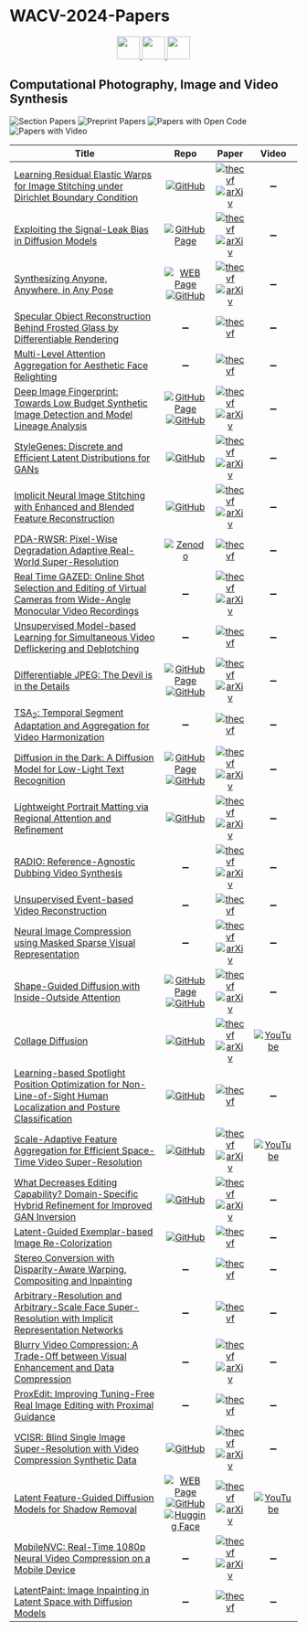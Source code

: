 # WACV-2024-Papers

<div align="center">
    <a href="https://github.com/DmitryRyumin/WACV-2024-Papers/blob/main/sections/biometrics_face_gesture_body_pose.md">
        <img src="https://cdn.jsdelivr.net/gh/DmitryRyumin/NewEraAI-Papers@main/images/left.svg" width="40" alt="" />
    </a>
    <a href="https://github.com/DmitryRyumin/WACV-2024-Papers/">
        <img src="https://cdn.jsdelivr.net/gh/DmitryRyumin/NewEraAI-Papers@main/images/home.svg" width="40" alt="" />
    </a>
    <a href="https://github.com/DmitryRyumin/WACV-2024-Papers/blob/main/sections/datasets_and_evaluations.md">
        <img src="https://cdn.jsdelivr.net/gh/DmitryRyumin/NewEraAI-Papers@main/images/right.svg" width="40" alt="" />
    </a>
</div>

## Computational Photography, Image and Video Synthesis

![Section Papers](https://img.shields.io/badge/Section%20Papers-32-42BA16) ![Preprint Papers](https://img.shields.io/badge/Preprint%20Papers-20-b31b1b) ![Papers with Open Code](https://img.shields.io/badge/Papers%20with%20Open%20Code-16-1D7FBF) ![Papers with Video](https://img.shields.io/badge/Papers%20with%20Video-3-FF0000)

| **Title** | **Repo** | **Paper** | **Video** |
|-----------|:--------:|:---------:|:---------:|
| [Learning Residual Elastic Warps for Image Stitching under Dirichlet Boundary Condition](https://openaccess.thecvf.com/content/WACV2024/html/Kim_Learning_Residual_Elastic_Warps_for_Image_Stitching_Under_Dirichlet_Boundary_WACV_2024_paper.html) | [![GitHub](https://img.shields.io/github/stars/minshu-kim/Recurrent-Elastic-Warp?style=flat)](https://github.com/minshu-kim/Recurrent-Elastic-Warp) | [![thecvf](https://img.shields.io/badge/pdf-thecvf-7395C5.svg)](https://openaccess.thecvf.com/content/WACV2024/papers/Kim_Learning_Residual_Elastic_Warps_for_Image_Stitching_Under_Dirichlet_Boundary_WACV_2024_paper.pdf) <br /> [![arXiv](https://img.shields.io/badge/arXiv-2309.01406-b31b1b.svg)](http://arxiv.org/abs/2309.01406) | :heavy_minus_sign: |
| [Exploiting the Signal-Leak Bias in Diffusion Models](https://openaccess.thecvf.com/content/WACV2024/html/Everaert_Exploiting_the_Signal-Leak_Bias_in_Diffusion_Models_WACV_2024_paper.html) | [![GitHub Page](https://img.shields.io/badge/GitHub-Page-159957.svg)](https://ivrl.github.io/signal-leak-bias/) | [![thecvf](https://img.shields.io/badge/pdf-thecvf-7395C5.svg)](https://openaccess.thecvf.com/content/WACV2024/papers/Everaert_Exploiting_the_Signal-Leak_Bias_in_Diffusion_Models_WACV_2024_paper.pdf) <br /> [![arXiv](https://img.shields.io/badge/arXiv-2309.15842-b31b1b.svg)](http://arxiv.org/abs/2309.15842) | :heavy_minus_sign: |
| [Synthesizing Anyone, Anywhere, in Any Pose](https://openaccess.thecvf.com/content/WACV2024/html/Hukkelas_Synthesizing_Anyone_Anywhere_in_Any_Pose_WACV_2024_paper.html) | [![WEB Page](https://img.shields.io/badge/WEB-Page-159957.svg)](https://www.hukkelas.no/deep_privacy2) <br /> [![GitHub](https://img.shields.io/github/stars/hukkelas/deep_privacy2?style=flat)](https://github.com/hukkelas/deep_privacy2) | [![thecvf](https://img.shields.io/badge/pdf-thecvf-7395C5.svg)](https://openaccess.thecvf.com/content/WACV2024/papers/Hukkelas_Synthesizing_Anyone_Anywhere_in_Any_Pose_WACV_2024_paper.pdf) <br /> [![arXiv](https://img.shields.io/badge/arXiv-2304.03164-b31b1b.svg)](http://arxiv.org/abs/2304.03164) | :heavy_minus_sign: |
| [Specular Object Reconstruction Behind Frosted Glass by Differentiable Rendering](https://openaccess.thecvf.com/content/WACV2024/html/Iwaguchi_Specular_Object_Reconstruction_Behind_Frosted_Glass_by_Differentiable_Rendering_WACV_2024_paper.html) | :heavy_minus_sign: | [![thecvf](https://img.shields.io/badge/pdf-thecvf-7395C5.svg)](https://openaccess.thecvf.com/content/WACV2024/papers/Iwaguchi_Specular_Object_Reconstruction_Behind_Frosted_Glass_by_Differentiable_Rendering_WACV_2024_paper.pdf) | :heavy_minus_sign: |
| [Multi-Level Attention Aggregation for Aesthetic Face Relighting](https://openaccess.thecvf.com/content/WACV2024/html/Pidaparthy_Multi-Level_Attention_Aggregation_for_Aesthetic_Face_Relighting_WACV_2024_paper.html) | :heavy_minus_sign: | [![thecvf](https://img.shields.io/badge/pdf-thecvf-7395C5.svg)](https://openaccess.thecvf.com/content/WACV2024/papers/Pidaparthy_Multi-Level_Attention_Aggregation_for_Aesthetic_Face_Relighting_WACV_2024_paper.pdf) | :heavy_minus_sign: |
| [Deep Image Fingerprint: Towards Low Budget Synthetic Image Detection and Model Lineage Analysis](https://openaccess.thecvf.com/content/WACV2024/html/Sinitsa_Deep_Image_Fingerprint_Towards_Low_Budget_Synthetic_Image_Detection_and_WACV_2024_paper.html) |  [![GitHub Page](https://img.shields.io/badge/GitHub-Page-159957.svg)](https://sergo2020.github.io/DIF/) <br /> [![GitHub](https://img.shields.io/github/stars/Sergo2020/DIF_pytorch_official?style=flat)](https://github.com/Sergo2020/DIF_pytorch_official) | [![thecvf](https://img.shields.io/badge/pdf-thecvf-7395C5.svg)](https://openaccess.thecvf.com/content/WACV2024/papers/Sinitsa_Deep_Image_Fingerprint_Towards_Low_Budget_Synthetic_Image_Detection_and_WACV_2024_paper.pdf) <br /> [![arXiv](https://img.shields.io/badge/arXiv-2303.10762-b31b1b.svg)](http://arxiv.org/abs/2303.10762) | :heavy_minus_sign: |
| [StyleGenes: Discrete and Efficient Latent Distributions for GANs](https://openaccess.thecvf.com/content/WACV2024/html/Ntavelis_StyleGenes_Discrete_and_Efficient_Latent_Distributions_for_GANs_WACV_2024_paper.html) | [![GitHub](https://img.shields.io/github/stars/entavelis/StyleGenes?style=flat)](https://github.com/entavelis/StyleGenes) | [![thecvf](https://img.shields.io/badge/pdf-thecvf-7395C5.svg)](https://openaccess.thecvf.com/content/WACV2024/papers/Ntavelis_StyleGenes_Discrete_and_Efficient_Latent_Distributions_for_GANs_WACV_2024_paper.pdf) <br /> [![arXiv](https://img.shields.io/badge/arXiv-2305.00599-b31b1b.svg)](http://arxiv.org/abs/2305.00599) | :heavy_minus_sign: |
| [Implicit Neural Image Stitching with Enhanced and Blended Feature Reconstruction](https://openaccess.thecvf.com/content/WACV2024/html/Kim_Implicit_Neural_Image_Stitching_With_Enhanced_and_Blended_Feature_Reconstruction_WACV_2024_paper.html) | [![GitHub](https://img.shields.io/github/stars/minshu-kim/Neural-Image-Stitching?style=flat)](https://github.com/minshu-kim/Neural-Image-Stitching) | [![thecvf](https://img.shields.io/badge/pdf-thecvf-7395C5.svg)](https://openaccess.thecvf.com/content/WACV2024/papers/Kim_Implicit_Neural_Image_Stitching_With_Enhanced_and_Blended_Feature_Reconstruction_WACV_2024_paper.pdf) <br /> [![arXiv](https://img.shields.io/badge/arXiv-2309.01409-b31b1b.svg)](http://arxiv.org/abs/2309.01409) | :heavy_minus_sign: |
| [PDA-RWSR: Pixel-Wise Degradation Adaptive Real-World Super-Resolution](https://openaccess.thecvf.com/content/WACV2024/html/Aakerberg_PDA-RWSR_Pixel-Wise_Degradation_Adaptive_Real-World_Super-Resolution_WACV_2024_paper.html) | [![Zenodo](https://img.shields.io/badge/Zenodo-dataset-FFD1BF.svg)](https://zenodo.org/records/10044260) | [![thecvf](https://img.shields.io/badge/pdf-thecvf-7395C5.svg)](https://openaccess.thecvf.com/content/WACV2024/papers/Aakerberg_PDA-RWSR_Pixel-Wise_Degradation_Adaptive_Real-World_Super-Resolution_WACV_2024_paper.pdf) | :heavy_minus_sign: |
| [Real Time GAZED: Online Shot Selection and Editing of Virtual Cameras from Wide-Angle Monocular Video Recordings](https://openaccess.thecvf.com/content/WACV2024/html/Achary_Real_Time_GAZED_Online_Shot_Selection_and_Editing_of_Virtual_WACV_2024_paper.html) | :heavy_minus_sign: | [![thecvf](https://img.shields.io/badge/pdf-thecvf-7395C5.svg)](https://openaccess.thecvf.com/content/WACV2024/papers/Achary_Real_Time_GAZED_Online_Shot_Selection_and_Editing_of_Virtual_WACV_2024_paper.pdf) <br /> [![arXiv](https://img.shields.io/badge/arXiv-2311.15581-b31b1b.svg)](http://arxiv.org/abs/2311.15581) | :heavy_minus_sign: |
| [Unsupervised Model-based Learning for Simultaneous Video Deflickering and Deblotching](https://openaccess.thecvf.com/content/WACV2024/html/Fulari_Unsupervised_Model-Based_Learning_for_Simultaneous_Video_Deflickering_and_Deblotching_WACV_2024_paper.html) | :heavy_minus_sign: | [![thecvf](https://img.shields.io/badge/pdf-thecvf-7395C5.svg)](https://openaccess.thecvf.com/content/WACV2024/papers/Fulari_Unsupervised_Model-Based_Learning_for_Simultaneous_Video_Deflickering_and_Deblotching_WACV_2024_paper.pdf) | :heavy_minus_sign: |
| [Differentiable JPEG: The Devil is in the Details](https://openaccess.thecvf.com/content/WACV2024/html/Reich_Differentiable_JPEG_The_Devil_Is_in_the_Details_WACV_2024_paper.html) | [![GitHub Page](https://img.shields.io/badge/GitHub-Page-159957.svg)](https://christophreich1996.github.io/differentiable_jpeg/) <br /> [![GitHub](https://img.shields.io/github/stars/necla-ml/Diff-JPEG?style=flat)](https://github.com/necla-ml/Diff-JPEG) | [![thecvf](https://img.shields.io/badge/pdf-thecvf-7395C5.svg)](https://openaccess.thecvf.com/content/WACV2024/papers/Reich_Differentiable_JPEG_The_Devil_Is_in_the_Details_WACV_2024_paper.pdf) <br /> [![arXiv](https://img.shields.io/badge/arXiv-2309.06978-b31b1b.svg)](http://arxiv.org/abs/2309.06978) | :heavy_minus_sign: |
| [TSA<sub>2</sub>: Temporal Segment Adaptation and Aggregation for Video Harmonization](https://openaccess.thecvf.com/content/WACV2024/html/Xiao_TSA2_Temporal_Segment_Adaptation_and_Aggregation_for_Video_Harmonization_WACV_2024_paper.html) | :heavy_minus_sign:  | [![thecvf](https://img.shields.io/badge/pdf-thecvf-7395C5.svg)](https://openaccess.thecvf.com/content/WACV2024/papers/Xiao_TSA2_Temporal_Segment_Adaptation_and_Aggregation_for_Video_Harmonization_WACV_2024_paper.pdf) | :heavy_minus_sign:  |
| [Diffusion in the Dark: A Diffusion Model for Low-Light Text Recognition](https://openaccess.thecvf.com/content/WACV2024/html/Nguyen_Diffusion_in_the_Dark_A_Diffusion_Model_for_Low-Light_Text_WACV_2024_paper.html) | [![GitHub Page](https://img.shields.io/badge/GitHub-Page-159957.svg)](https://ccnguyen.github.io/diffusion-in-the-dark/) <br /> [![GitHub](https://img.shields.io/github/stars/computational-imaging/diffusion-in-the-dark?style=flat)](https://github.com/computational-imaging/diffusion-in-the-dark/) | [![thecvf](https://img.shields.io/badge/pdf-thecvf-7395C5.svg)](https://openaccess.thecvf.com/content/WACV2024/papers/Nguyen_Diffusion_in_the_Dark_A_Diffusion_Model_for_Low-Light_Text_WACV_2024_paper.pdf) <br /> [![arXiv](https://img.shields.io/badge/arXiv-2303.04291-b31b1b.svg)](http://arxiv.org/abs/2303.04291) | :heavy_minus_sign:  |
| [Lightweight Portrait Matting via Regional Attention and Refinement](https://openaccess.thecvf.com/content/WACV2024/html/Zhong_Lightweight_Portrait_Matting_via_Regional_Attention_and_Refinement_WACV_2024_paper.html) | [![GitHub](https://img.shields.io/github/stars/JiauZhang/LiPM?style=flat)](https://github.com/JiauZhang/LiPM/) | [![thecvf](https://img.shields.io/badge/pdf-thecvf-7395C5.svg)](https://openaccess.thecvf.com/content/WACV2024/papers/Zhong_Lightweight_Portrait_Matting_via_Regional_Attention_and_Refinement_WACV_2024_paper.pdf) <br /> [![arXiv](https://img.shields.io/badge/arXiv-2311.03770-b31b1b.svg)](http://arxiv.org/abs/2311.03770) | :heavy_minus_sign: |
| [RADIO: Reference-Agnostic Dubbing Video Synthesis](https://openaccess.thecvf.com/content/WACV2024/html/Lee_RADIO_Reference-Agnostic_Dubbing_Video_Synthesis_WACV_2024_paper.html) | :heavy_minus_sign: | [![thecvf](https://img.shields.io/badge/pdf-thecvf-7395C5.svg)](https://openaccess.thecvf.com/content/WACV2024/papers/Lee_RADIO_Reference-Agnostic_Dubbing_Video_Synthesis_WACV_2024_paper.pdf) <br /> [![arXiv](https://img.shields.io/badge/arXiv-2309.01950-b31b1b.svg)](http://arxiv.org/abs/2309.01950) | :heavy_minus_sign: |
| [Unsupervised Event-based Video Reconstruction](https://openaccess.thecvf.com/content/WACV2024/html/Fox_Unsupervised_Event-Based_Video_Reconstruction_WACV_2024_paper.html) | :heavy_minus_sign: | [![thecvf](https://img.shields.io/badge/pdf-thecvf-7395C5.svg)](https://openaccess.thecvf.com/content/WACV2024/papers/Fox_Unsupervised_Event-Based_Video_Reconstruction_WACV_2024_paper.pdf) | :heavy_minus_sign: |
| [Neural Image Compression using Masked Sparse Visual Representation](https://openaccess.thecvf.com/content/WACV2024/html/Jiang_Neural_Image_Compression_Using_Masked_Sparse_Visual_Representation_WACV_2024_paper.html) | :heavy_minus_sign: | [![thecvf](https://img.shields.io/badge/pdf-thecvf-7395C5.svg)](https://openaccess.thecvf.com/content/WACV2024/papers/Jiang_Neural_Image_Compression_Using_Masked_Sparse_Visual_Representation_WACV_2024_paper.pdf) <br /> [![arXiv](https://img.shields.io/badge/arXiv-2309.11661-b31b1b.svg)](http://arxiv.org/abs/2309.11661) | :heavy_minus_sign: |
| [Shape-Guided Diffusion with Inside-Outside Attention](https://openaccess.thecvf.com/content/WACV2024/html/Park_Shape-Guided_Diffusion_With_Inside-Outside_Attention_WACV_2024_paper.html) | [![GitHub Page](https://img.shields.io/badge/GitHub-Page-159957.svg)](https://shape-guided-diffusion.github.io/) <br /> [![GitHub](https://img.shields.io/github/stars/shape-guided-diffusion/shape-guided-diffusion?style=flat)](https://github.com/shape-guided-diffusion/shape-guided-diffusion/) | [![thecvf](https://img.shields.io/badge/pdf-thecvf-7395C5.svg)](https://openaccess.thecvf.com/content/WACV2024/papers/Park_Shape-Guided_Diffusion_With_Inside-Outside_Attention_WACV_2024_paper.pdf) <br /> [![arXiv](https://img.shields.io/badge/arXiv-2212.00210-b31b1b.svg)](http://arxiv.org/abs/2212.00210) | :heavy_minus_sign: |
| [Collage Diffusion](https://openaccess.thecvf.com/content/WACV2024/html/Sarukkai_Collage_Diffusion_WACV_2024_paper.html) | [![GitHub](https://img.shields.io/github/stars/linden-li/collage-diffusion-ui?style=flat)](https://github.com/linden-li/collage-diffusion-ui) | [![thecvf](https://img.shields.io/badge/pdf-thecvf-7395C5.svg)](https://openaccess.thecvf.com/content/WACV2024/papers/Sarukkai_Collage_Diffusion_WACV_2024_paper.pdf) <br /> [![arXiv](https://img.shields.io/badge/arXiv-2303.00262-b31b1b.svg)](http://arxiv.org/abs/2303.00262) | [![YouTube](https://img.shields.io/badge/YouTube-%23FF0000.svg?style=for-the-badge&logo=YouTube&logoColor=white)](https://www.youtube.com/watch?v=BX4ZW9M_bmo) |
| [Learning-based Spotlight Position Optimization for Non-Line-of-Sight Human Localization and Posture Classification](https://openaccess.thecvf.com/content/WACV2024/html/Chandran_Learning-Based_Spotlight_Position_Optimization_for_Non-Line-of-Sight_Human_Localization_and_Posture_WACV_2024_paper.html) | [![GitHub](https://img.shields.io/github/stars/srchandr/Learning-Spotlight-Optimisation-NLOS?style=flat)](https://github.com/srchandr/Learning-Spotlight-Optimisation-NLOS/) | [![thecvf](https://img.shields.io/badge/pdf-thecvf-7395C5.svg)](https://openaccess.thecvf.com/content/WACV2024/papers/Chandran_Learning-Based_Spotlight_Position_Optimization_for_Non-Line-of-Sight_Human_Localization_and_Posture_WACV_2024_paper.pdf) | :heavy_minus_sign: |
| [Scale-Adaptive Feature Aggregation for Efficient Space-Time Video Super-Resolution](https://openaccess.thecvf.com/content/WACV2024/html/Huang_Scale-Adaptive_Feature_Aggregation_for_Efficient_Space-Time_Video_Super-Resolution_WACV_2024_paper.html) | [![GitHub](https://img.shields.io/github/stars/megvii-research/WACV2024-SAFA?style=flat)](https://github.com/megvii-research/WACV2024-SAFA/) | [![thecvf](https://img.shields.io/badge/pdf-thecvf-7395C5.svg)](https://openaccess.thecvf.com/content/WACV2024/papers/Huang_Scale-Adaptive_Feature_Aggregation_for_Efficient_Space-Time_Video_Super-Resolution_WACV_2024_paper.pdf) <br /> [![arXiv](https://img.shields.io/badge/arXiv-2310.17294-b31b1b.svg)](http://arxiv.org/abs/2310.17294) | [![YouTube](https://img.shields.io/badge/YouTube-%23FF0000.svg?style=for-the-badge&logo=YouTube&logoColor=white)](https://www.youtube.com/watch?v=J4N75OJPGJc) |
| [What Decreases Editing Capability? Domain-Specific Hybrid Refinement for Improved GAN Inversion](https://openaccess.thecvf.com/content/WACV2024/html/Cao_What_Decreases_Editing_Capability_Domain-Specific_Hybrid_Refinement_for_Improved_GAN_WACV_2024_paper.html) | [![GitHub](https://img.shields.io/github/stars/caopulan/Domain-Specific_Hybrid_Refinement_Inversion?style=flat)](https://github.com/caopulan/Domain-Specific_Hybrid_Refinement_Inversion/) | [![thecvf](https://img.shields.io/badge/pdf-thecvf-7395C5.svg)](https://openaccess.thecvf.com/content/WACV2024/papers/Cao_What_Decreases_Editing_Capability_Domain-Specific_Hybrid_Refinement_for_Improved_GAN_WACV_2024_paper.pdf) <br /> [![arXiv](https://img.shields.io/badge/arXiv-2301.12141-b31b1b.svg)](http://arxiv.org/abs/2301.12141) | :heavy_minus_sign: |
| [Latent-Guided Exemplar-based Image Re-Colorization](https://openaccess.thecvf.com/content/WACV2024/html/Yang_Latent-Guided_Exemplar-Based_Image_Re-Colorization_WACV_2024_paper.html) | [![GitHub](https://img.shields.io/github/stars/13633491388/LG-IR?style=flat)](https://github.com/13633491388/LG-IR/) | [![thecvf](https://img.shields.io/badge/pdf-thecvf-7395C5.svg)](https://openaccess.thecvf.com/content/WACV2024/papers/Yang_Latent-Guided_Exemplar-Based_Image_Re-Colorization_WACV_2024_paper.pdf) | :heavy_minus_sign: |
| [Stereo Conversion with Disparity-Aware Warping, Compositing and Inpainting](https://openaccess.thecvf.com/content/WACV2024/html/Mehl_Stereo_Conversion_With_Disparity-Aware_Warping_Compositing_and_Inpainting_WACV_2024_paper.html) | :heavy_minus_sign: | [![thecvf](https://img.shields.io/badge/pdf-thecvf-7395C5.svg)](https://openaccess.thecvf.com/content/WACV2024/papers/Mehl_Stereo_Conversion_With_Disparity-Aware_Warping_Compositing_and_Inpainting_WACV_2024_paper.pdf) | :heavy_minus_sign: |
| [Arbitrary-Resolution and Arbitrary-Scale Face Super-Resolution with Implicit Representation Networks](https://openaccess.thecvf.com/content/WACV2024/html/Tsai_Arbitrary-Resolution_and_Arbitrary-Scale_Face_Super-Resolution_With_Implicit_Representation_Networks_WACV_2024_paper.html) | :heavy_minus_sign: | [![thecvf](https://img.shields.io/badge/pdf-thecvf-7395C5.svg)](https://openaccess.thecvf.com/content/WACV2024/papers/Tsai_Arbitrary-Resolution_and_Arbitrary-Scale_Face_Super-Resolution_With_Implicit_Representation_Networks_WACV_2024_paper.pdf) | :heavy_minus_sign: |
| [Blurry Video Compression: A Trade-Off between Visual Enhancement and Data Compression](https://openaccess.thecvf.com/content/WACV2024/html/Argaw_Blurry_Video_Compression_A_Trade-Off_Between_Visual_Enhancement_and_Data_WACV_2024_paper.html) | :heavy_minus_sign: | [![thecvf](https://img.shields.io/badge/pdf-thecvf-7395C5.svg)](https://openaccess.thecvf.com/content/WACV2024/papers/Argaw_Blurry_Video_Compression_A_Trade-Off_Between_Visual_Enhancement_and_Data_WACV_2024_paper.pdf) <br /> [![arXiv](https://img.shields.io/badge/arXiv-2311.04430-b31b1b.svg)](http://arxiv.org/abs/2311.04430) | :heavy_minus_sign: |
| [ProxEdit: Improving Tuning-Free Real Image Editing with Proximal Guidance](https://openaccess.thecvf.com/content/WACV2024/html/Han_ProxEdit_Improving_Tuning-Free_Real_Image_Editing_With_Proximal_Guidance_WACV_2024_paper.html) | :heavy_minus_sign: | [![thecvf](https://img.shields.io/badge/pdf-thecvf-7395C5.svg)](https://openaccess.thecvf.com/content/WACV2024/papers/Han_ProxEdit_Improving_Tuning-Free_Real_Image_Editing_With_Proximal_Guidance_WACV_2024_paper.pdf) | :heavy_minus_sign: |
| [VCISR: Blind Single Image Super-Resolution with Video Compression Synthetic Data](https://openaccess.thecvf.com/content/WACV2024/html/Wang_VCISR_Blind_Single_Image_Super-Resolution_With_Video_Compression_Synthetic_Data_WACV_2024_paper.html) | [![GitHub](https://img.shields.io/github/stars/Kiteretsu77/VCISR-official?style=flat)](https://github.com/Kiteretsu77/VCISR-official) | [![thecvf](https://img.shields.io/badge/pdf-thecvf-7395C5.svg)](https://openaccess.thecvf.com/content/WACV2024/papers/Wang_VCISR_Blind_Single_Image_Super-Resolution_With_Video_Compression_Synthetic_Data_WACV_2024_paper.pdf) <br /> [![arXiv](https://img.shields.io/badge/arXiv-2311.00996-b31b1b.svg)](http://arxiv.org/abs/2311.00996) | :heavy_minus_sign: |
| [Latent Feature-Guided Diffusion Models for Shadow Removal](https://openaccess.thecvf.com/content/WACV2024/html/Mei_Latent_Feature-Guided_Diffusion_Models_for_Shadow_Removal_WACV_2024_paper.html) | [![WEB Page](https://img.shields.io/badge/WEB-Page-159957.svg)](https://kfmei.page/shadow-diffusion/) <br /> [![GitHub](https://img.shields.io/github/stars/MKFMIKU/Instance-Shadow-Diffusion?style=flat)](https://github.com/MKFMIKU/Instance-Shadow-Diffusion) <br /> [![Hugging Face](https://img.shields.io/badge/🤗-demo-FFD21F.svg)](https://huggingface.co/spaces/MKFMIKU/Instance-Shadow-Removal) | [![thecvf](https://img.shields.io/badge/pdf-thecvf-7395C5.svg)](https://openaccess.thecvf.com/content/WACV2024/papers/Mei_Latent_Feature-Guided_Diffusion_Models_for_Shadow_Removal_WACV_2024_paper.pdf) <br /> [![arXiv](https://img.shields.io/badge/arXiv-2312.02156-b31b1b.svg)](http://arxiv.org/abs/2312.02156) | [![YouTube](https://img.shields.io/badge/YouTube-%23FF0000.svg?style=for-the-badge&logo=YouTube&logoColor=white)](https://www.youtube.com/watch?v=WvWBoOZR208) |
| [MobileNVC: Real-Time 1080p Neural Video Compression on a Mobile Device](https://openaccess.thecvf.com/content/WACV2024/html/van_Rozendaal_MobileNVC_Real-Time_1080p_Neural_Video_Compression_on_a_Mobile_Device_WACV_2024_paper.html) | :heavy_minus_sign: | [![thecvf](https://img.shields.io/badge/pdf-thecvf-7395C5.svg)](https://openaccess.thecvf.com/content/WACV2024/papers/van_Rozendaal_MobileNVC_Real-Time_1080p_Neural_Video_Compression_on_a_Mobile_Device_WACV_2024_paper.pdf) <br /> [![arXiv](https://img.shields.io/badge/arXiv-2310.01258-b31b1b.svg)](http://arxiv.org/abs/2310.01258) | :heavy_minus_sign: |
| [LatentPaint: Image Inpainting in Latent Space with Diffusion Models](https://openaccess.thecvf.com/content/WACV2024/html/Corneanu_LatentPaint_Image_Inpainting_in_Latent_Space_With_Diffusion_Models_WACV_2024_paper.html) | :heavy_minus_sign: | [![thecvf](https://img.shields.io/badge/pdf-thecvf-7395C5.svg)](https://openaccess.thecvf.com/content/WACV2024/papers/Corneanu_LatentPaint_Image_Inpainting_in_Latent_Space_With_Diffusion_Models_WACV_2024_paper.pdf) | :heavy_minus_sign: |
